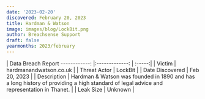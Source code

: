 ```yaml
---
date: '2023-02-20'
discovered: February 20, 2023
title: Hardman & Watson
image: images/blog/LockBit.png
author: Breachsense Support
draft: false
yearmonths: 2023/february
---
```



| Data Breach Report
------------:     |:-------------:    | :-----:|
| Victim      | hardmanandwatson.co.uk      | 
| Threat Actor      | LockBit      | 
| Date Discovered      | Feb 20, 2023      | 
| Description      | Hardman & Watson was founded in 1890 and has a long history of providing a high standard of legal advice and representation in Thanet.      | 
| Leak Size      | Unknown      | 

